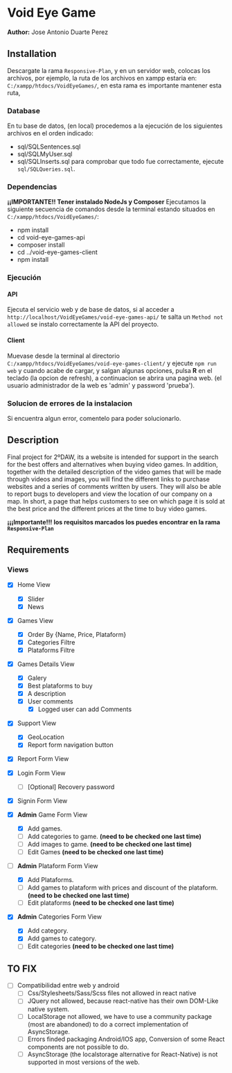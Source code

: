 # Void Eye Game
**Author:** Jose Antonio Duarte Perez


## Installation
Descargate la rama `Responsive-Plan`, y en un servidor web, colocas los archivos, por ejemplo, la ruta de los archivos en xampp estaria en: `C:/xampp/htdocs/VoidEyeGames/`, en esta rama es importante mantener esta ruta, 

### Database
En tu base de datos, (en local) procedemos a la ejecución de los 
siguientes archivos en el orden indicado:
- sql/SQLSentences.sql
- sql/SQLMyUser.sql
- sql/SQLInserts.sql
para comprobar que todo fue correctamente, ejecute `sql/SQLQueries.sql`.

### Dependencias
**¡¡IMPORTANTE!! Tener instalado NodeJs y Composer**
Ejecutamos la siguiente secuencia de comandos desde la terminal estando situados en `C:/xampp/htdocs/VoidEyeGames/`:
- npm install
- cd void-eye-games-api
- composer install
- cd ../void-eye-games-client
- npm install

### Ejecución
#### API
Ejecuta el servicio web y de base de datos, si al acceder a `http://localhost/VoidEyeGames/void-eye-games-api/` te salta un `Method not allowed` se instalo correctamente la API del proyecto.

#### Client
Muevase desde la terminal al directorio `C:/xampp/htdocs/VoidEyeGames/void-eye-games-client/` y ejecute `npm run web` y cuando acabe de cargar, y salgan algunas opciones, pulsa **R** en el teclado (la opcion de refresh), a continuacion se abrira una pagina web. (el usuario administrador de la web es 'admin' y password 'prueba').

### Solucion de errores de la instalacion
Si encuentra algun error, comentelo para poder solucionarlo.


## Description
Final project for 2ºDAW, its a website is intended for support in the search for the best offers and alternatives when buying video games. In addition, together with the detailed description of the video games that will be made through videos and images, you will find the different links to purchase websites and a series of comments written by users. They will also be able to report bugs to developers and view the location of our company on a map. In short, a page that helps customers to see on which page it is sold at the best price and the different prices at the time to buy video games.

__¡¡¡Importante!!! los requisitos marcados los puedes encontrar en la rama `Responsive-Plan`__

## Requirements
### Views
- [X] Home View
    - [X] Slider
    - [X] News
- [X] Games View
    - [X] Order By {Name, Price, Plataform}
    - [X] Categories Filtre
    - [X] Plataforms Filtre
- [X] Games Details View
    - [X] Galery
    - [X] Best plataforms to buy
    - [X] A description
    - [X] User comments
        - [X] Logged user can add Comments
- [X] Support View
    - [X] GeoLocation
    - [X] Report form navigation button
- [X] Report Form View
- [X] Login Form View
    - [ ] [Optional] Recovery password
- [X] Signin Form View

- [X] **Admin** Game Form View
    - [X] Add games.
    - [ ] Add categories to game. **(need to be checked one last time)**
    - [ ] Add images to game. **(need to be checked one last time)**
    - [ ] Edit Games **(need to be checked one last time)**
- [ ] **Admin** Plataform Form View
    - [X] Add Plataforms.
    - [ ] Add games to plataform with prices and discount of the plataform. **(need to be checked one last time)**
    - [ ] Edit plataforms **(need to be checked one last time)**
- [X] **Admin** Categories Form View
    - [X] Add category.
    - [X] Add games to category.
    - [ ] Edit categories **(need to be checked one last time)**

## TO FIX
- [ ] Compatibilidad entre web y android
    - [ ] Css/Stylesheets/Sass/Scss files not allowed in react native
    - [ ] JQuery not allowed, because react-native has their own DOM-Like native system.
    - [ ] LocalStorage not allowed, we have to use a community package (most are abandoned) to do a correct implementation of AsyncStorage.
    - [ ] Errors finded packaging Android/IOS app, Conversion of some React components are not possible to do.
    - [ ] AsyncStorage (the localstorage alternative for React-Native) is not supported in most versions of the web.
